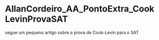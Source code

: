 # AllanCordeiro_AA_PontoExtra_CookLevinProvaSAT
segue um pequeno artigo sobre a prova de Cook-Levin para o SAT
